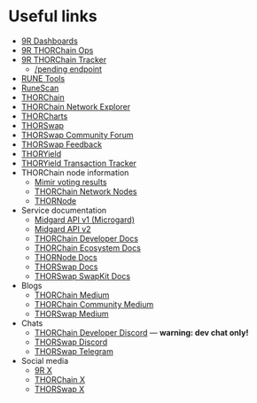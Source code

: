 # Useful links

- [9R Dashboards](https://dashboards.ninerealms.com/)
- [9R THORChain Ops](https://ops.ninerealms.com/)
- [9R THORChain Tracker](https://track.ninerealms.com/)
  - [/pending endpoint](https://track.ninerealms.com/pending)
- [RUNE Tools](https://rune.tools/)
- [RuneScan](https://runescan.io/)
- [THORChain](https://thorchain.org/)
- [THORChain Network Explorer](https://thorchain.net/dashboard)
- [THORCharts](https://thorcharts.org/)
- [THORSwap](https://www.thorswap.finance/)
- [THORSwap Community Forum](https://forum.thorswap.finance/)
- [THORSwap Feedback](https://thorswap.canny.io/)
- [THORYield](https://thoryield.com/)
- [THORYield Transaction Tracker](https://app.thoryield.com/tx_tracker)
- THORChain node information
  - [Mimir voting results](https://ops.ninerealms.com/mimir)
  - [THORChain Network Nodes](https://thorchain.network/nodes/)
  - [THORNode](https://thornode.network/)
- Service documentation
  - [Midgard API v1 (Microgard)](https://mu.thorswap.net/doc)
  - [Midgard API v2](https://midgard.ninerealms.com/v2/doc)
  - [THORChain Developer Docs](https://dev.thorchain.org/)
  - [THORChain Ecosystem Docs](https://docs.thorchain.org/)
  - [THORNode Docs](https://thornode.ninerealms.com/thorchain/doc)
  - [THORSwap Docs](https://docs.thorswap.finance/)
  - [THORSwap SwapKit Docs](https://docs.thorswap.finance/swapkit-docs)
- Blogs
  - [THORChain Medium](https://thorchain.medium.com/)
  - [THORChain Community Medium](https://thorchain-community.medium.com/)
  - [THORSwap Medium](https://thorswap.medium.com/)
- Chats
  - [THORChain Developer Discord](https://discord.gg/tW64BraTnX) &mdash; **warning: dev chat only!**
  - [THORSwap Discord](https://discord.gg/ST2hfVB5)
  - [THORSwap Telegram](https://t.me/thorswap_ann)
- Social media
  - [9R X](https://x.com/ninerealms_cap)
  - [THORChain X](https://x.com/THORChain)
  - [THORSwap X](https://x.com/thorswap)

